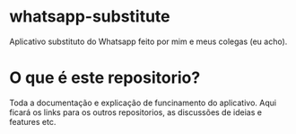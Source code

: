 # whatsapp-substitute
Aplicativo substituto do Whatsapp feito por mim e meus colegas (eu acho).

# O que é este repositorio?
Toda a documentação e explicação de funcinamento do aplicativo. Aqui ficará os links para os outros repositorios, as discussões de ideias e features etc.
